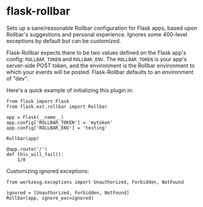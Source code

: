 # flask-rollbar

Sets up a sane/reasonable Rollbar configuration for Flask apps, based
upon Rollbar's suggestions and personal experience.  Ignores some
400-level exceptions by default but can be customized.

Flask-Rollbar expects there to be two values defined on the Flask app's config:
``ROLLBAR_TOKEN`` and ``ROLLBAR_ENV``.  The ``ROLLBAR_TOKEN`` is your app's
server-side POST token, and the environment is the Rollbar environment to which
your events will be posted.  Flask-Rollbar defaults to an environment of "dev".

Here's a quick example of initializing this plugin in:

    from flask import Flask
    from flask.ext.rollbar import Rollbar

    app = Flask(__name__)
    app.config['ROLLBAR_TOKEN'] = 'mytoken'
    app.config['ROLLBAR_ENV'] = 'testing'

    Rollbar(app)

    @app.route('/')
    def this_will_fail():
        1/0

Customizing ignored exceptions:

```
from werkzeug.exceptions import Unauthorized, Forbidden, NotFound

ignored = [Unauthorized, Forbidden, NotFound]
Rollbar(app, ignore_exc=ignored)
```
